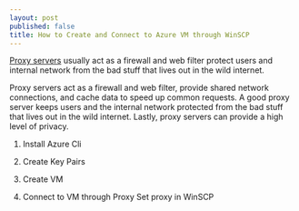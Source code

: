 ```yaml
---
layout: post
published: false
title: How to Create and Connect to Azure VM through WinSCP
---
```

[Proxy servers](https://en.wikipedia.org/wiki/Proxy_server) usually act as a firewall and web filter protect users and internal network from the bad stuff that lives out in the wild internet. 

Proxy servers act as a firewall and web filter, provide shared network connections, and cache data to speed up common requests. A good proxy server keeps users and the internal network protected from the bad stuff that lives out in the wild internet. Lastly, proxy servers can provide a high level of privacy.

1. Install Azure Cli
   
2. Create Key Pairs

3. Create VM

4. Connect to VM through Proxy
   Set proxy in WinSCP
